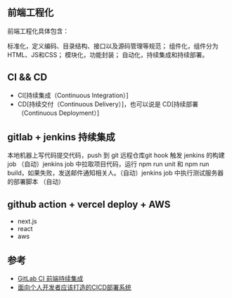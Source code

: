 ## 前端工程化

前端工程化具体包含：

标准化，定义编码、目录结构、接口以及源码管理等规范；
组件化，组件分为HTML、JS和CSS；
模块化，功能封装；
自动化，持续集成和持续部署。


## CI && CD

* CI[持续集成（Continuous Integration）]
* CD[持续交付（Continuous Delivery）]，也可以说是 CD[持续部署（Continuous Deployment）]

## gitlab + jenkins 持续集成

本地机器上写代码提交代码，push 到 git 远程仓库git hook 触发 jenkins 的构建 job （自动）jenkins job 中拉取项目代码，运行 npm run unit 和 npm run build，如果失败，发送邮件通知相关人。（自动）jenkins job 中执行测试服务器的部署脚本 （自动）


## github action + vercel deploy + AWS

* next.js
* react
* aws


## 参考

* [GitLab CI 前端持续集成](https://juejin.cn/post/6894530880467894286)
* [面向个人开发者应该打造的CICD部署系统](https://juejin.cn/post/7137143919418015751)